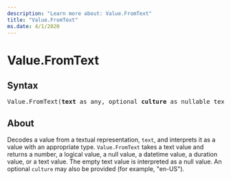 ```yaml
---
description: "Learn more about: Value.FromText"
title: "Value.FromText"
ms.date: 4/1/2020
---
```

# Value.FromText

## Syntax

<pre>
Value.FromText(<b>text</b> as any, optional <b>culture</b> as nullable text) as any
</pre>  
  
## About  
Decodes a value from a textual representation, `text`, and interprets it as a value with an appropriate type. `Value.FromText` takes a text value and returns a number, a logical value, a null value, a datetime value, a duration value, or a text value. The empty text value is interpreted as a null value. An optional `culture` may also be provided (for example, "en-US").
